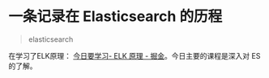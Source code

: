 # 一条记录在 Elasticsearch 的历程

> elasticsearch

在学习了ELK原理： [今日要学习- ELK 原理 - 掘金](https://juejin.cn/post/7118977138165809160)。今日主要的课程是深入对 ES 的了解。


